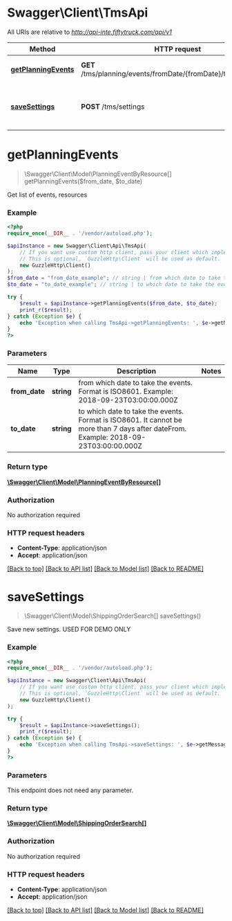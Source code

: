 # Swagger\Client\TmsApi

All URIs are relative to *http://api-inte.fiftytruck.com/api/v1*

Method | HTTP request | Description
------------- | ------------- | -------------
[**getPlanningEvents**](TmsApi.md#getPlanningEvents) | **GET** /tms/planning/events/fromDate/{fromDate}/toDate/{toDate} | Get list of events, resources
[**saveSettings**](TmsApi.md#saveSettings) | **POST** /tms/settings | Save new settings. USED FOR DEMO ONLY


# **getPlanningEvents**
> \Swagger\Client\Model\PlanningEventByResource[] getPlanningEvents($from_date, $to_date)

Get list of events, resources



### Example
```php
<?php
require_once(__DIR__ . '/vendor/autoload.php');

$apiInstance = new Swagger\Client\Api\TmsApi(
    // If you want use custom http client, pass your client which implements `GuzzleHttp\ClientInterface`.
    // This is optional, `GuzzleHttp\Client` will be used as default.
    new GuzzleHttp\Client()
);
$from_date = "from_date_example"; // string | from which date to take the events. Format is ISO8601. Example: 2018-09-23T03:00:00.000Z
$to_date = "to_date_example"; // string | to which date to take the events. Format is ISO8601. It cannot be more than 7 days after dateFrom. Example: 2018-09-23T03:00:00.000Z

try {
    $result = $apiInstance->getPlanningEvents($from_date, $to_date);
    print_r($result);
} catch (Exception $e) {
    echo 'Exception when calling TmsApi->getPlanningEvents: ', $e->getMessage(), PHP_EOL;
}
?>
```

### Parameters

Name | Type | Description  | Notes
------------- | ------------- | ------------- | -------------
 **from_date** | **string**| from which date to take the events. Format is ISO8601. Example: 2018-09-23T03:00:00.000Z |
 **to_date** | **string**| to which date to take the events. Format is ISO8601. It cannot be more than 7 days after dateFrom. Example: 2018-09-23T03:00:00.000Z |

### Return type

[**\Swagger\Client\Model\PlanningEventByResource[]**](../Model/PlanningEventByResource.md)

### Authorization

No authorization required

### HTTP request headers

 - **Content-Type**: application/json
 - **Accept**: application/json

[[Back to top]](#) [[Back to API list]](../../README.md#documentation-for-api-endpoints) [[Back to Model list]](../../README.md#documentation-for-models) [[Back to README]](../../README.md)

# **saveSettings**
> \Swagger\Client\Model\ShippingOrderSearch[] saveSettings()

Save new settings. USED FOR DEMO ONLY



### Example
```php
<?php
require_once(__DIR__ . '/vendor/autoload.php');

$apiInstance = new Swagger\Client\Api\TmsApi(
    // If you want use custom http client, pass your client which implements `GuzzleHttp\ClientInterface`.
    // This is optional, `GuzzleHttp\Client` will be used as default.
    new GuzzleHttp\Client()
);

try {
    $result = $apiInstance->saveSettings();
    print_r($result);
} catch (Exception $e) {
    echo 'Exception when calling TmsApi->saveSettings: ', $e->getMessage(), PHP_EOL;
}
?>
```

### Parameters
This endpoint does not need any parameter.

### Return type

[**\Swagger\Client\Model\ShippingOrderSearch[]**](../Model/ShippingOrderSearch.md)

### Authorization

No authorization required

### HTTP request headers

 - **Content-Type**: application/json
 - **Accept**: application/json

[[Back to top]](#) [[Back to API list]](../../README.md#documentation-for-api-endpoints) [[Back to Model list]](../../README.md#documentation-for-models) [[Back to README]](../../README.md)

